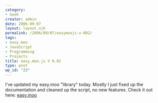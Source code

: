 ```yaml
---
category:
- Geek
creator: admin
date: 2006-09-07
layout: layout.njk
permalink: /2006/09/07/easymoojs-v-002/
tags:
- easy.moo
- JavaScript
- Programming
- Projects
title: easy.moo.js V 0.02
type: post
wp_id: "23"
---
```

I've updated my easy.moo "library" today. Mostly I just fixed up the documentation and cleaned up the script, no new features. Check it out here: [easy.moo](https://static.velvetcache.org/projects/js/easy_moo/)
